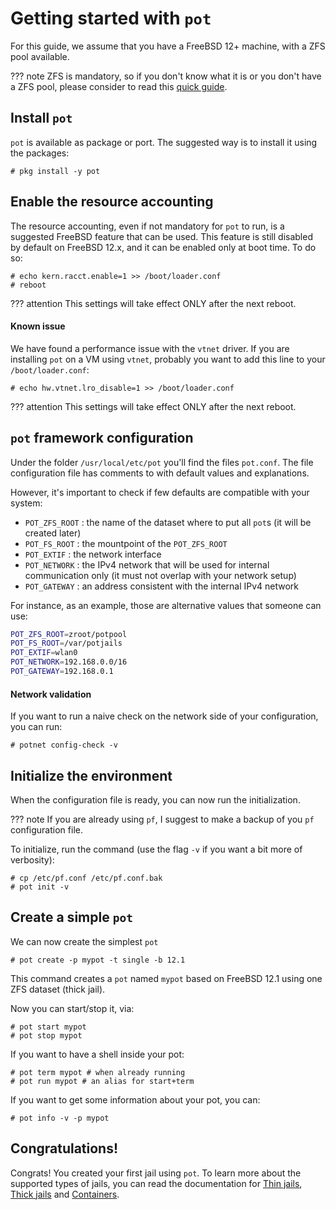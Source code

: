 # Getting started with `pot`

For this guide, we assume that you have a FreeBSD 12+ machine, with a ZFS pool available.

??? note
    ZFS is mandatory, so if you don't know what it is or you don't have a ZFS pool, please consider to read this [quick guide](https://www.freebsd.org/doc/handbook/zfs-quickstart.html).

## Install `pot`
`pot` is available as package or port. The suggested way is to install it using the packages:
```console
# pkg install -y pot
```

## Enable the resource accounting
The resource accounting, even if not mandatory for `pot` to run, is a suggested FreeBSD feature that can be used. This feature is still disabled by default on FreeBSD 12.x, and it can be enabled only at boot time.
To do so:
```console
# echo kern.racct.enable=1 >> /boot/loader.conf
# reboot
```

??? attention
    This settings will take effect ONLY after the next reboot.

#### Known issue
We have found a performance issue with the `vtnet` driver.
If you are installing `pot` on a VM using `vtnet`, probably you want to add this line to your `/boot/loader.conf`:
```console
# echo hw.vtnet.lro_disable=1 >> /boot/loader.conf
```

??? attention
    This settings will take effect ONLY after the next reboot.

## `pot` framework configuration

Under the folder `/usr/local/etc/pot` you'll find the files `pot.conf`.
The file configuration file has comments to with default values and explanations.

However,  it's important to check if few defaults are compatible with your system:

- `POT_ZFS_ROOT` : the name of the dataset where to put all `pot`s (it will be created later)
- `POT_FS_ROOT` : the mountpoint of the `POT_ZFS_ROOT`
- `POT_EXTIF` : the network interface
- `POT_NETWORK` : the IPv4 network that will be used for internal communication only (it must not overlap with your network setup)
- `POT_GATEWAY` : an address consistent with the internal IPv4 network

For instance, as an example, those are alternative values that someone can use:
```sh
POT_ZFS_ROOT=zroot/potpool
POT_FS_ROOT=/var/potjails
POT_EXTIF=wlan0
POT_NETWORK=192.168.0.0/16
POT_GATEWAY=192.168.0.1
```
#### Network validation
If you want to run a naive check on the network side of your configuration, you can run:

```console
# potnet config-check -v
```

## Initialize the environment
When the configuration file is ready, you can now run the initialization.

??? note
    If you are already using `pf`, I suggest to make a backup of you `pf` configuration file.

To initialize, run the command (use the flag `-v` if you want a bit more of verbosity):
```console
# cp /etc/pf.conf /etc/pf.conf.bak
# pot init -v
```
## Create a simple `pot`
We can now create the simplest `pot`
```console
# pot create -p mypot -t single -b 12.1
```

This command creates a `pot` named `mypot` based on FreeBSD 12.1 using one ZFS dataset (thick jail).

Now you can start/stop it, via:
```console
# pot start mypot
# pot stop mypot
```
If you want to have a shell inside your pot:
```console
# pot term mypot # when already running
# pot run mypot # an alias for start+term
```

If you want to get some information about your pot, you can:
```console
# pot info -v -p mypot
```

## Congratulations!

Congrats! You created your first jail using `pot`.
To learn more about the supported types of jails, you can read the documentation for [Thin jails](Thin.md), [Thick jails](Thick.md) and [Containers](Container.md).

